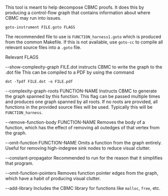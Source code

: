 
This tool is meant to help decompose CBMC proofs.
It does this by producing a control-flow graph that contains information about where CBMC may run into issues.

```
goto-instrument FILE.goto FLAGS
```

The recommended file to use is `FUNCTION_harness1.goto` which is produced from the common Makefile. If this is not available, use `goto-cc` to compile all relevant source files into a `.goto` file.


Relevant FLAGS

  --show-complexity-graph FILE.dot
  instructs CBMC to write the graph to the .dot file
  This can be compiled to a PDF by using the command
  ```
  dot -Tpdf FILE.dot -o FILE.pdf
  ```


  --complexity-graph-roots FUNCTION-NAME
  Instructs CBMC to generate the graph spanned by this function. This flag can be passed multiple times and produces one graph spanned by all roots. If no roots are provided, all functions in the provided source files will be used.
  Typically this will be `FUNCTION_harness`.


  --remove-function-body FUNCTION-NAME
  Removes the body of a function, which has the effect of removing all outedges of that vertex from the graph.


  --omit-function FUNCTION-NAME
  Omits a function from the graph entirely. Useful for removing high-indegree sink nodes to reduce visual clutter.


  --constant-propagator
  Recommended to run for the reason that it simplifies that program.


  --omit-function-pointers
  Removes function pointer edges from the graph, which have a habit of producing visual clutter.

  --add-library
  Includes the CBMC library for functions like `malloc`, `free`, etc.
